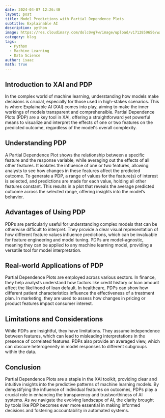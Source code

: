 ```yaml
---
date: 2024-04-07 12:26:40
layout: post
title: Model Predictions with Partial Dependence Plots
subtitle: Explainable AI
description: python
image: https://res.cloudinary.com/dolc0vg7w/image/upload/v1712859656/waffle/gldh17i0bi7kcq3m3jds.webp
category: blog
tags:
  - Python
  - Machine Learning
  - Data Science
author: isaac
math: true
---
```


## Introduction to XAI and PDP
In the complex world of machine learning, understanding how models make decisions is crucial, especially for those used in high-stakes scenarios.
This is where Explainable AI (XAI) comes into play, aiming to make the inner workings of models transparent and comprehensible.
Partial Dependence Plots (PDP) are a key tool in XAI, offering a straightforward yet powerful means to visualize and interpret the effects of one or two features on the predicted outcome, regardless of the model's overall complexity.

## Understanding PDP
A Partial Dependence Plot shows the relationship between a specific feature and the response variable, while averaging out the effects of all other features. 
It isolates the influence of one or two features, allowing analysts to see how changes in these features affect the predicted outcome. 
To generate a PDP, a range of values for the feature(s) of interest is selected, and predictions are made for each value, holding all other features constant. 
This results in a plot that reveals the average predicted outcome across the selected range, offering insights into the model’s behavior.

## Advantages of Using PDP
PDPs are particularly useful for understanding complex models that can be otherwise difficult to interpret. 
They provide a clear visual representation of how different feature values influence predictions, which can be invaluable for feature engineering and model tuning. 
PDPs are model-agnostic, meaning they can be applied to any machine learning model, providing a versatile tool for model interpretation.

## Real-world Applications of PDP
Partial Dependence Plots are employed across various sectors. 
In finance, they help analysts understand how factors like credit history or loan amount affect the likelihood of loan default.
In healthcare, PDPs can show how different patient characteristics influence the effectiveness of a treatment plan. 
In marketing, they are used to assess how changes in pricing or product features impact consumer interest.

## Limitations and Considerations
While PDPs are insightful, they have limitations. 
They assume independence between features, which can lead to misleading interpretations in the presence of correlated features. 
PDPs also provide an averaged view, which can obscure heterogeneity in model responses to different subgroups within the data.

## Conclusion
Partial Dependence Plots are a staple in the XAI toolkit, providing clear and intuitive insights into the predictive patterns of machine learning models. 
By demystifying the influence of individual features on outcomes, PDPs play a crucial role in enhancing the transparency and trustworthiness of AI systems.
As we navigate the evolving landscape of AI, the clarity brought by tools like PDP becomes ever more essential in making informed decisions and fostering accountability in automated systems.



